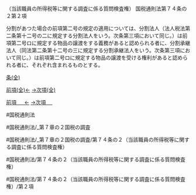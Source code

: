 （当該職員の所得税等に関する調査に係る質問検査権）
国税通則法第７４条の２第２項

分割があつた場合の前項第二号の規定の適用については、分割法人（法人税法第二条第十二号の二に規定する分割法人をいう。次条第三項において同じ。）は前項第二号ロに規定する物品の譲渡をする義務があると認められる者に、分割承継法人（同法第二条第十二号の三に規定する分割承継法人をいう。次条第三項において同じ。）は前項第二号ロに規定する物品の譲渡を受ける権利があると認められる者に、それぞれ含まれるものとする。

[条(全)](国税通則法＿＿＿＿＿第７４条の２_.md)

[前項(全)←](国税通則法＿＿＿＿＿第７４条の２第１項_.md)    [→次項(全)](国税通則法＿＿＿＿＿第７４条の２第３項_.md)

[前項 　 ←](国税通則法＿＿＿＿＿第７４条の２第１項.md)    [→次項 　 ](国税通則法＿＿＿＿＿第７４条の２第３項.md)



#国税通則法

#国税通則法/_第７章の２国税の調査

#国税通則法/_第７章の２国税の調査/第７４条の２（当該職員の所得税等に関する調査に係る質問検査権）

#国税通則法/第７４条の２（当該職員の所得税等に関する調査に係る質問検査権）

#国税通則法/第７４条の２（当該職員の所得税等に関する調査に係る質問検査権）/第２項

